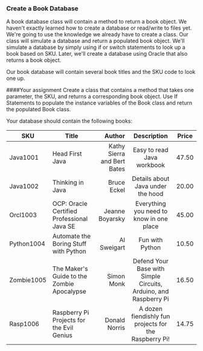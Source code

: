 ### Create a Book Database
A book database class will contain a method to return a book object. We haven't exactly learned how to create a database or read/write to files yet. We're going to use the knowledge we already have to create a class. Our class will simulate a database and return a populated book object. We'll simulate a database by simply using if or switch statements to look up a book based on SKU. Later, we'll create a database using Oracle that also returns a book object.

Our book database will contain several book titles and the SKU code to look one up.

####Your assignment
Create a class that contains a method that takes one parameter, the SKU, and returns a corresponding book object. Use If Statements to populate the instance variables of the Book class and return the populated Book class.

Your database should contain the following books:

|   SKU     |	               Title            	   |            Author          |   Description                                                    |Price|
|-----------|------------------------------------------|---------------------------:|:----------------------------------------------------------------:|-----|
|Java1001	|Head First Java	                       |Kathy Sierra and Bert Bates |Easy to read Java workbook	                                       |47.50|
|Java1002	|Thinking in Java	                       |Bruce Eckel	                |Details about Java under the hood	                               |20.00|
|Orcl1003	|OCP: Oracle Certified Professional Java SE|Jeanne Boyarsky	            |Everything you need to know in one place	                       |45.00|
|Python1004	|Automate the Boring Stuff with Python     |Al Sweigart                 |Fun with Python	                                               |10.50|
|Zombie1005	|The Maker's Guide to the Zombie Apocalypse|Simon Monk	                |Defend Your Base with Simple Circuits, Arduino, and Raspberry Pi  |16.50|
|Rasp1006	|Raspberry Pi Projects for the Evil Genius |Donald Norris               |A dozen fiendishly fun projects for the Raspberry Pi!	           |14.75|
